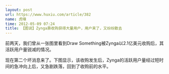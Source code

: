 ```yaml
---
layout: post
url: https://www.huxiu.com/article/382
name: 虎嗅
time: 2012-05-09 07:24
title: 【图说】Zynga靠收购获得大量用户，用户来了，又纷纷散去
---
```

前两天，我们曾从一张图里看到Draw Something被Zynga以2.1亿美元收购后，其活跃用户量锐减的情况。

现在第二个坏消息来了。下图显示，该收购发生后，Zynga的活跃用户量经过短时间的急冲向上后，又急剧跌落，回到了收购前的水平。

